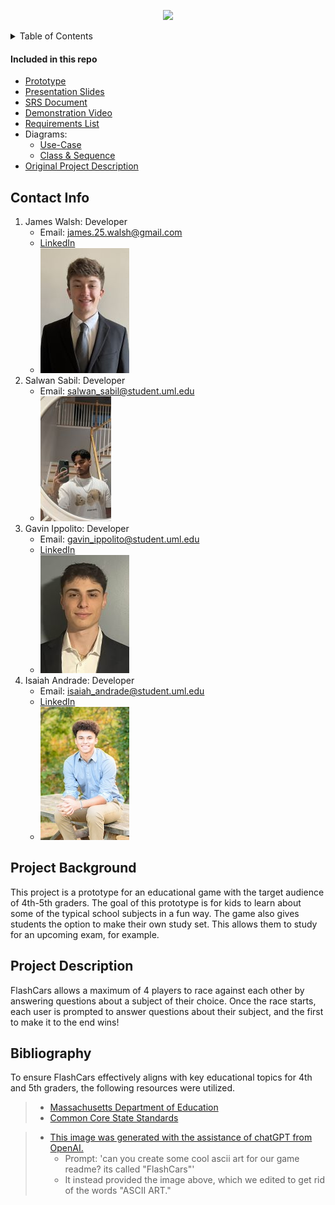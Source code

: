 <p align="center"><img src="./images/FlashCars.jpg" "alt="FlashCars"></p>

<details>
<summary>Table of Contents</summary>

- [Contact Info](#contact-info)
- [Project Background](#project-background)
- [Project Description](#project-description)
- [Domain Research](#bibliography)

</details>

#### Included in this repo

- [Prototype](./prototype/flashCars.py)
- [Presentation Slides](./presentation_slides.pdf)
- [SRS Document](./SRS.docx.pdf)
- [Demonstration Video](./demonstration_video.mp4)
- [Requirements List](./requirements_and_diagrams/project_requirements.pdf)
- Diagrams:
    - [Use-Case](./requirements_and_diagrams/use_case_diagram.pdf)
    - [Class & Sequence](./requirements_and_diagrams/class_and_sequence_diagrams.pdf)
- [Original Project Description](./original_project_description.pdf)


## Contact Info

1. James Walsh: Developer
    - Email: james.25.walsh@gmail.com
    - [LinkedIn](https://www.linkedin.com/in/james-walsh-8a53a6265/)
    - ![James Profile](/images/team_members/james_walsh_profile.jpg)
3. Salwan Sabil: Developer
   - Email: salwan_sabil@student.uml.edu
   - ![Salwan Profile](/images/team_members/salwan_sabil_profile.jpg)
5. Gavin Ippolito: Developer
   - Email: gavin_ippolito@student.uml.edu
   - [LinkedIn](https://www.linkedin.com/in/gavin-ippolito-a6a1572a0/)
   - ![Gavin Profile](/images/team_members/gavin_ippolito_profile_resized_again.jpg)
6. Isaiah Andrade: Developer
    - Email: isaiah_andrade@student.uml.edu
    - [LinkedIn](https://www.linkedin.com/in/isaiah-andrade/)
    - ![Isaiah's Senior Photo](/images/team_members/isaiah_andrade.jpg)

## Project Background

This project is a prototype for an educational game with the target audience of 4th-5th graders.
The goal of this prototype is for kids to learn about some of the typical school subjects in a
fun way. The game also gives students the option to make their own study set. This allows them
to study for an upcoming exam, for example.

## Project Description

FlashCars allows a maximum of 4 players to race against each other by answering questions
about a subject of their choice. Once the race starts, each user is prompted to answer questions
about their subject, and the first to make it to the end wins!

## Bibliography
To ensure FlashCars effectively aligns with key educational topics for 4th and 5th graders, the following resources were utilized.<br>
>    - [Massachusetts Department of Education](https://www.doe.mass.edu/frameworks/current.html)<br>
>    - [Common Core State Standards](https://corestandards.org/)

>    - [This image was generated with the assistance of chatGPT from OpenAI.](./images/FlashCars.jpg)
>        - Prompt: 'can you create some cool ascii art for our game readme? its called "FlashCars"'
>        - It instead provided the image above, which we edited to get rid of the words "ASCII ART."
